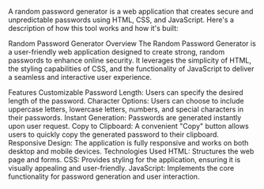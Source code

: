 A random password generator is a web application that creates secure and unpredictable passwords using HTML, CSS, and JavaScript. Here's a description of how this tool works and how it's built:

Random Password Generator
Overview
The Random Password Generator is a user-friendly web application designed to create strong, random passwords to enhance online security. It leverages the simplicity of HTML, the styling capabilities of CSS, and the functionality of JavaScript to deliver a seamless and interactive user experience.

Features
Customizable Password Length: Users can specify the desired length of the password.
Character Options: Users can choose to include uppercase letters, lowercase letters, numbers, and special characters in their passwords.
Instant Generation: Passwords are generated instantly upon user request.
Copy to Clipboard: A convenient "Copy" button allows users to quickly copy the generated password to their clipboard.
Responsive Design: The application is fully responsive and works on both desktop and mobile devices.
Technologies Used
HTML: Structures the web page and forms.
CSS: Provides styling for the application, ensuring it is visually appealing and user-friendly.
JavaScript: Implements the core functionality for password generation and user interaction.
